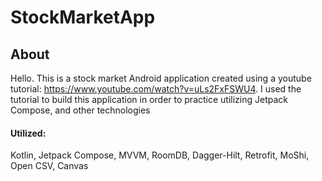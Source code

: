 # StockMarketApp
## About
Hello.
This is a stock market Android application created using a youtube tutorial:  https://www.youtube.com/watch?v=uLs2FxFSWU4.
I used the tutorial to build this application in order to practice utilizing Jetpack Compose, and other technologies
#### Utilized:
Kotlin, Jetpack Compose, MVVM, RoomDB, Dagger-Hilt, Retrofit, MoShi, Open CSV, Canvas
